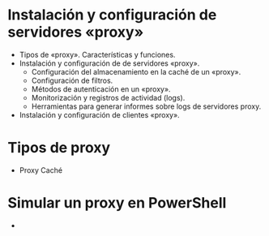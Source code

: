 # Instalación y configuración de servidores «proxy»
- Tipos de «proxy». Características y funciones.
- Instalación y configuración de de servidores «proxy».
  - Configuración del almacenamiento en la caché de un «proxy».
  - Configuración de filtros.
  - Métodos de autenticación en un «proxy».
  - Monitorización y registros de actividad (logs).
  - Herramientas para generar informes sobre logs de servidores proxy.
- Instalación y configuración de clientes «proxy». 

# Tipos de proxy
- Proxy Caché

# Simular un proxy en PowerShell
* 
